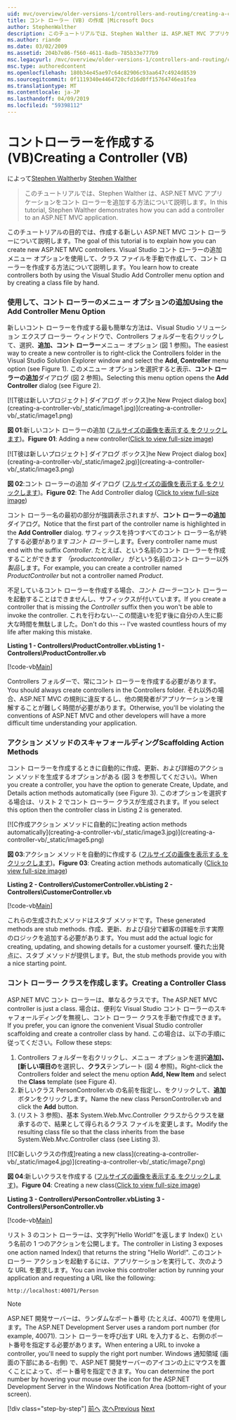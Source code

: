 ```yaml
---
uid: mvc/overview/older-versions-1/controllers-and-routing/creating-a-controller-vb
title: コント ローラー (VB) の作成 |Microsoft Docs
author: StephenWalther
description: このチュートリアルでは、Stephen Walther は、ASP.NET MVC アプリケーションをコント ローラーを追加する方法について説明します。
ms.author: riande
ms.date: 03/02/2009
ms.assetid: 204b7e86-f560-4611-8adb-785b33e777b9
msc.legacyurl: /mvc/overview/older-versions-1/controllers-and-routing/creating-a-controller-vb
msc.type: authoredcontent
ms.openlocfilehash: 180b34e45ae97c64c82906c93aa647c4924d8539
ms.sourcegitcommit: 0f1119340e4464720cfd16d0ff15764746ea1fea
ms.translationtype: MT
ms.contentlocale: ja-JP
ms.lasthandoff: 04/09/2019
ms.locfileid: "59398112"
---
```

# <a name="creating-a-controller-vb"></a><span data-ttu-id="95b5b-103">コントローラーを作成する (VB)</span><span class="sxs-lookup"><span data-stu-id="95b5b-103">Creating a Controller (VB)</span></span>

<span data-ttu-id="95b5b-104">によって[Stephen Walther](https://github.com/StephenWalther)</span><span class="sxs-lookup"><span data-stu-id="95b5b-104">by [Stephen Walther](https://github.com/StephenWalther)</span></span>

> <span data-ttu-id="95b5b-105">このチュートリアルでは、Stephen Walther は、ASP.NET MVC アプリケーションをコント ローラーを追加する方法について説明します。</span><span class="sxs-lookup"><span data-stu-id="95b5b-105">In this tutorial, Stephen Walther demonstrates how you can add a controller to an ASP.NET MVC application.</span></span>


<span data-ttu-id="95b5b-106">このチュートリアルの目的では、作成する新しい ASP.NET MVC コント ローラーについて説明します。</span><span class="sxs-lookup"><span data-stu-id="95b5b-106">The goal of this tutorial is to explain how you can create new ASP.NET MVC controllers.</span></span> <span data-ttu-id="95b5b-107">Visual Studio コント ローラーの追加 メニュー オプションを使用して、クラス ファイルを手動で作成して、コント ローラーを作成する方法について説明します。</span><span class="sxs-lookup"><span data-stu-id="95b5b-107">You learn how to create controllers both by using the Visual Studio Add Controller menu option and by creating a class file by hand.</span></span>

### <a name="using-the-add-controller-menu-option"></a><span data-ttu-id="95b5b-108">使用して、コント ローラーのメニュー オプションの追加</span><span class="sxs-lookup"><span data-stu-id="95b5b-108">Using the Add Controller Menu Option</span></span>

<span data-ttu-id="95b5b-109">新しいコント ローラーを作成する最も簡単な方法は、Visual Studio ソリューション エクスプ ローラー ウィンドウで、Controllers フォルダーを右クリックして、選択、**追加、コント ローラー**メニュー オプション (図 1 参照)。</span><span class="sxs-lookup"><span data-stu-id="95b5b-109">The easiest way to create a new controller is to right-click the Controllers folder in the Visual Studio Solution Explorer window and select the **Add, Controller** menu option (see Figure 1).</span></span> <span data-ttu-id="95b5b-110">このメニュー オプションを選択すると表示、**コント ローラーの追加**ダイアログ (図 2 参照)。</span><span class="sxs-lookup"><span data-stu-id="95b5b-110">Selecting this menu option opens the **Add Controller** dialog (see Figure 2).</span></span>


[![T<span data-ttu-id="95b5b-111">彼は新しいプロジェクト] ダイアログ ボックス]</span><span class="sxs-lookup"><span data-stu-id="95b5b-111">he New Project dialog box]</span></span>(creating-a-controller-vb/_static/image1.jpg)](creating-a-controller-vb/_static/image1.png)

<span data-ttu-id="95b5b-112">**図 01**:新しいコント ローラーの追加 ([フルサイズの画像を表示する をクリックします](creating-a-controller-vb/_static/image2.png))。</span><span class="sxs-lookup"><span data-stu-id="95b5b-112">**Figure 01**: Adding a new controller([Click to view full-size image](creating-a-controller-vb/_static/image2.png))</span></span>


[![T<span data-ttu-id="95b5b-113">彼は新しいプロジェクト] ダイアログ ボックス]</span><span class="sxs-lookup"><span data-stu-id="95b5b-113">he New Project dialog box]</span></span>(creating-a-controller-vb/_static/image2.jpg)](creating-a-controller-vb/_static/image3.png)

<span data-ttu-id="95b5b-114">**図 02**:コント ローラーの追加 ダイアログ ([フルサイズの画像を表示する をクリックします](creating-a-controller-vb/_static/image4.png))。</span><span class="sxs-lookup"><span data-stu-id="95b5b-114">**Figure 02**: The Add Controller dialog ([Click to view full-size image](creating-a-controller-vb/_static/image4.png))</span></span>


<span data-ttu-id="95b5b-115">コント ローラー名の最初の部分が強調表示されますが、**コント ローラーの追加**ダイアログ。</span><span class="sxs-lookup"><span data-stu-id="95b5b-115">Notice that the first part of the controller name is highlighted in the **Add Controller** dialog.</span></span> <span data-ttu-id="95b5b-116">サフィックスを持つすべてのコント ローラー名が終了する必要があります*コント ローラー*します。</span><span class="sxs-lookup"><span data-stu-id="95b5b-116">Every controller name must end with the suffix *Controller*.</span></span> <span data-ttu-id="95b5b-117">たとえば、という名前のコント ローラーを作成することができます *「productcontroller」* がという名前のコント ローラー以外*製品*します。</span><span class="sxs-lookup"><span data-stu-id="95b5b-117">For example, you can create a controller named *ProductController* but not a controller named *Product*.</span></span>


<span data-ttu-id="95b5b-118">不足しているコント ローラーを作成する場合、*コント ローラー*コント ローラーを起動することはできませんし、サフィックスが付いています。</span><span class="sxs-lookup"><span data-stu-id="95b5b-118">If you create a controller that is missing the *Controller* suffix then you won't be able to invoke the controller.</span></span> <span data-ttu-id="95b5b-119">これを行わない--この間違いを犯す後に自分の人生に膨大な時間を無駄しました。</span><span class="sxs-lookup"><span data-stu-id="95b5b-119">Don't do this -- I've wasted countless hours of my life after making this mistake.</span></span>


**<span data-ttu-id="95b5b-120">Listing 1 - Controllers\ProductController.vb</span><span class="sxs-lookup"><span data-stu-id="95b5b-120">Listing 1 - Controllers\ProductController.vb</span></span>**

[!code-vb[Main](creating-a-controller-vb/samples/sample1.vb)]

<span data-ttu-id="95b5b-121">Controllers フォルダーで、常にコント ローラーを作成する必要があります。</span><span class="sxs-lookup"><span data-stu-id="95b5b-121">You should always create controllers in the Controllers folder.</span></span> <span data-ttu-id="95b5b-122">それ以外の場合、ASP.NET MVC の規則に違反するし、他の開発者がアプリケーションを理解することが難しく時間が必要があります。</span><span class="sxs-lookup"><span data-stu-id="95b5b-122">Otherwise, you'll be violating the conventions of ASP.NET MVC and other developers will have a more difficult time understanding your application.</span></span>

### <a name="scaffolding-action-methods"></a><span data-ttu-id="95b5b-123">アクション メソッドのスキャフォールディング</span><span class="sxs-lookup"><span data-stu-id="95b5b-123">Scaffolding Action Methods</span></span>

<span data-ttu-id="95b5b-124">コント ローラーを作成するときに自動的に作成、更新、および詳細のアクション メソッドを生成するオプションがある (図 3 を参照してください)。</span><span class="sxs-lookup"><span data-stu-id="95b5b-124">When you create a controller, you have the option to generate Create, Update, and Details action methods automatically (see Figure 3).</span></span> <span data-ttu-id="95b5b-125">このオプションを選択する場合は、リスト 2 でコント ローラー クラスが生成されます。</span><span class="sxs-lookup"><span data-stu-id="95b5b-125">If you select this option then the controller class in Listing 2 is generated.</span></span>


[![C<span data-ttu-id="95b5b-126">作成アクション メソッドに自動的に]</span><span class="sxs-lookup"><span data-stu-id="95b5b-126">reating action methods automatically]</span></span>(creating-a-controller-vb/_static/image3.jpg)](creating-a-controller-vb/_static/image5.png)

<span data-ttu-id="95b5b-127">**図 03**:アクション メソッドを自動的に作成する ([フルサイズの画像を表示する をクリックします](creating-a-controller-vb/_static/image6.png))。</span><span class="sxs-lookup"><span data-stu-id="95b5b-127">**Figure 03**: Creating action methods automatically ([Click to view full-size image](creating-a-controller-vb/_static/image6.png))</span></span>


**<span data-ttu-id="95b5b-128">Listing 2 - Controllers\CustomerController.vb</span><span class="sxs-lookup"><span data-stu-id="95b5b-128">Listing 2 - Controllers\CustomerController.vb</span></span>**

[!code-vb[Main](creating-a-controller-vb/samples/sample2.vb)]

<span data-ttu-id="95b5b-129">これらの生成されたメソッドはスタブ メソッドです。</span><span class="sxs-lookup"><span data-stu-id="95b5b-129">These generated methods are stub methods.</span></span> <span data-ttu-id="95b5b-130">作成、更新、および自分で顧客の詳細を示す実際のロジックを追加する必要があります。</span><span class="sxs-lookup"><span data-stu-id="95b5b-130">You must add the actual logic for creating, updating, and showing details for a customer yourself.</span></span> <span data-ttu-id="95b5b-131">優れた出発点に、スタブ メソッドが提供します。</span><span class="sxs-lookup"><span data-stu-id="95b5b-131">But, the stub methods provide you with a nice starting point.</span></span>

### <a name="creating-a-controller-class"></a><span data-ttu-id="95b5b-132">コント ローラー クラスを作成します。</span><span class="sxs-lookup"><span data-stu-id="95b5b-132">Creating a Controller Class</span></span>

<span data-ttu-id="95b5b-133">ASP.NET MVC コント ローラーは、単なるクラスです。</span><span class="sxs-lookup"><span data-stu-id="95b5b-133">The ASP.NET MVC controller is just a class.</span></span> <span data-ttu-id="95b5b-134">場合は、便利な Visual Studio コント ローラーのスキャフォールディングを無視し、コント ローラー クラスを手動で作成できます。</span><span class="sxs-lookup"><span data-stu-id="95b5b-134">If you prefer, you can ignore the convenient Visual Studio controller scaffolding and create a controller class by hand.</span></span> <span data-ttu-id="95b5b-135">この場合は、以下の手順に従ってください。</span><span class="sxs-lookup"><span data-stu-id="95b5b-135">Follow these steps:</span></span>

1. <span data-ttu-id="95b5b-136">Controllers フォルダーを右クリックし、メニュー オプションを選択**追加]、[新しい項目の**を選択し、**クラス**テンプレート (図 4 参照)。</span><span class="sxs-lookup"><span data-stu-id="95b5b-136">Right-click the Controllers folder and select the menu option **Add, New Item** and select the **Class** template (see Figure 4).</span></span>
2. <span data-ttu-id="95b5b-137">新しいクラス PersonController.vb の名前を指定し、をクリックして、**追加**ボタンをクリックします。</span><span class="sxs-lookup"><span data-stu-id="95b5b-137">Name the new class PersonController.vb and click the **Add** button.</span></span>
3. <span data-ttu-id="95b5b-138">(リスト 3 参照)、基本 System.Web.Mvc.Controller クラスからクラスを継承するので、結果として得られるクラス ファイルを変更します。</span><span class="sxs-lookup"><span data-stu-id="95b5b-138">Modify the resulting class file so that the class inherits from the base System.Web.Mvc.Controller class (see Listing 3).</span></span>


[![C<span data-ttu-id="95b5b-139">新しいクラスの作成]</span><span class="sxs-lookup"><span data-stu-id="95b5b-139">reating a new class]</span></span>(creating-a-controller-vb/_static/image4.jpg)](creating-a-controller-vb/_static/image7.png)

<span data-ttu-id="95b5b-140">**図 04**:新しいクラスを作成する ([フルサイズの画像を表示する をクリックします](creating-a-controller-vb/_static/image8.png))。</span><span class="sxs-lookup"><span data-stu-id="95b5b-140">**Figure 04**: Creating a new class([Click to view full-size image](creating-a-controller-vb/_static/image8.png))</span></span>


**<span data-ttu-id="95b5b-141">Listing 3 - Controllers\PersonController.vb</span><span class="sxs-lookup"><span data-stu-id="95b5b-141">Listing 3 - Controllers\PersonController.vb</span></span>**

[!code-vb[Main](creating-a-controller-vb/samples/sample3.vb)]

<span data-ttu-id="95b5b-142">リスト 3 のコント ローラーは、文字列"Hello World!"を返します Index() という名前の 1 つのアクションを公開します。</span><span class="sxs-lookup"><span data-stu-id="95b5b-142">The controller in Listing 3 exposes one action named Index() that returns the string "Hello World!".</span></span> <span data-ttu-id="95b5b-143">このコント ローラー アクションを起動するには、アプリケーションを実行して、次のような URL を要求します。</span><span class="sxs-lookup"><span data-stu-id="95b5b-143">You can invoke this controller action by running your application and requesting a URL like the following:</span></span>

`http://localhost:40071/Person`

> [!NOTE]
> 
> <span data-ttu-id="95b5b-144">ASP.NET 開発サーバーは、ランダムなポート番号 (たとえば、40071) を使用します。</span><span class="sxs-lookup"><span data-stu-id="95b5b-144">The ASP.NET Development Server uses a random port number (for example, 40071).</span></span> <span data-ttu-id="95b5b-145">コント ローラーを呼び出す URL を入力すると、右側のポート番号を指定する必要があります。</span><span class="sxs-lookup"><span data-stu-id="95b5b-145">When entering a URL to invoke a controller, you'll need to supply the right port number.</span></span> <span data-ttu-id="95b5b-146">Windows 通知領域 (画面の下部にある-右側) で、ASP.NET 開発サーバーのアイコンの上にマウスを置くことによって、ポート番号を指定できます。</span><span class="sxs-lookup"><span data-stu-id="95b5b-146">You can determine the port number by hovering your mouse over the icon for the ASP.NET Development Server in the Windows Notification Area (bottom-right of your screen).</span></span>
> 
> [!div class="step-by-step"]
> <span data-ttu-id="95b5b-147">[前へ](adding-dynamic-content-to-a-cached-page-vb.md)
> [次へ](creating-an-action-vb.md)</span><span class="sxs-lookup"><span data-stu-id="95b5b-147">[Previous](adding-dynamic-content-to-a-cached-page-vb.md)
[Next](creating-an-action-vb.md)</span></span>
